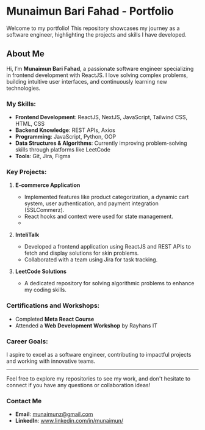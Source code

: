 # Munaimun Bari Fahad - Portfolio  

Welcome to my portfolio! This repository showcases my journey as a software engineer, highlighting the projects and skills I have developed.  

## About Me  

Hi, I’m **Munaimun Bari Fahad**, a passionate software engineer specializing in frontend development with ReactJS. I love solving complex problems, building intuitive user interfaces, and continuously learning new technologies.  

### My Skills:  
- **Frontend Development**: ReactJS, NextJS, JavaScript, Tailwind CSS, HTML, CSS  
- **Backend Knowledge**: REST APIs, Axios  
- **Programming**: JavaScript, Python, OOP  
- **Data Structures & Algorithms**: Currently improving problem-solving skills through platforms like LeetCode  
- **Tools**: Git, Jira, Figma  

### Key Projects:  
1. **E-commerce Application**  
   - Implemented features like product categorization, a dynamic cart system, user authentication, and payment integration (SSLCommerz).  
   - React hooks and context were used for state management.
   - 
2. **InteliTalk**  
   - Developed a frontend application using ReactJS and REST APIs to fetch and display solutions for skin problems.  
   - Collaborated with a team using Jira for task tracking.  

3. **LeetCode Solutions**  
   - A dedicated repository for solving algorithmic problems to enhance my coding skills.  

### Certifications and Workshops:  
- Completed **Meta React Course**  
- Attended a **Web Development Workshop** by Rayhans IT  

### Career Goals:  
I aspire to excel as a software engineer, contributing to impactful projects and working with innovative teams.  

---

Feel free to explore my repositories to see my work, and don't hesitate to connect if you have any questions or collaboration ideas!  

### Contact Me  
- **Email**: munaimunz@gmail.com  
- **LinkedIn**: www.linkedin.com/in/munaimun/
